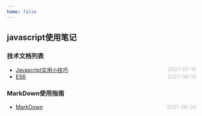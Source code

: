 ```yaml
---
home: false
---
```

## javascript使用笔记
### 技术文档列表
* [Javascript实用小技巧](./usefulTips)  <span style="color:#bbb; float:right">2021-07-10</span>
* [ES6](./es6)  <span style="color:#bbb; float:right">2021-06-10</span>
### MarkDown使用指南
*  [MarkDown](../blog-daily/use-markdown)  <span style="color:#bbb; float:right">2021-06-24</span>
